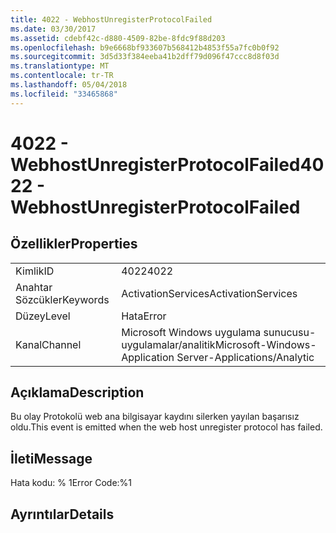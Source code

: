 ```yaml
---
title: 4022 - WebhostUnregisterProtocolFailed
ms.date: 03/30/2017
ms.assetid: cdebf42c-d880-4509-82be-8fdc9f88d203
ms.openlocfilehash: b9e6668bf933607b568412b4853f55a7fc0b0f92
ms.sourcegitcommit: 3d5d33f384eeba41b2dff79d096f47ccc8d8f03d
ms.translationtype: MT
ms.contentlocale: tr-TR
ms.lasthandoff: 05/04/2018
ms.locfileid: "33465868"
---
```

# <a name="4022---webhostunregisterprotocolfailed"></a><span data-ttu-id="460c8-102">4022 - WebhostUnregisterProtocolFailed</span><span class="sxs-lookup"><span data-stu-id="460c8-102">4022 - WebhostUnregisterProtocolFailed</span></span>
## <a name="properties"></a><span data-ttu-id="460c8-103">Özellikler</span><span class="sxs-lookup"><span data-stu-id="460c8-103">Properties</span></span>  
  
|||  
|-|-|  
|<span data-ttu-id="460c8-104">Kimlik</span><span class="sxs-lookup"><span data-stu-id="460c8-104">ID</span></span>|<span data-ttu-id="460c8-105">4022</span><span class="sxs-lookup"><span data-stu-id="460c8-105">4022</span></span>|  
|<span data-ttu-id="460c8-106">Anahtar Sözcükler</span><span class="sxs-lookup"><span data-stu-id="460c8-106">Keywords</span></span>|<span data-ttu-id="460c8-107">ActivationServices</span><span class="sxs-lookup"><span data-stu-id="460c8-107">ActivationServices</span></span>|  
|<span data-ttu-id="460c8-108">Düzey</span><span class="sxs-lookup"><span data-stu-id="460c8-108">Level</span></span>|<span data-ttu-id="460c8-109">Hata</span><span class="sxs-lookup"><span data-stu-id="460c8-109">Error</span></span>|  
|<span data-ttu-id="460c8-110">Kanal</span><span class="sxs-lookup"><span data-stu-id="460c8-110">Channel</span></span>|<span data-ttu-id="460c8-111">Microsoft Windows uygulama sunucusu-uygulamalar/analitik</span><span class="sxs-lookup"><span data-stu-id="460c8-111">Microsoft-Windows-Application Server-Applications/Analytic</span></span>|  
  
## <a name="description"></a><span data-ttu-id="460c8-112">Açıklama</span><span class="sxs-lookup"><span data-stu-id="460c8-112">Description</span></span>  
 <span data-ttu-id="460c8-113">Bu olay Protokolü web ana bilgisayar kaydını silerken yayılan başarısız oldu.</span><span class="sxs-lookup"><span data-stu-id="460c8-113">This event is emitted when the web host unregister protocol has failed.</span></span>  
  
## <a name="message"></a><span data-ttu-id="460c8-114">İleti</span><span class="sxs-lookup"><span data-stu-id="460c8-114">Message</span></span>  
 <span data-ttu-id="460c8-115">Hata kodu: % 1</span><span class="sxs-lookup"><span data-stu-id="460c8-115">Error Code:%1</span></span>  
  
## <a name="details"></a><span data-ttu-id="460c8-116">Ayrıntılar</span><span class="sxs-lookup"><span data-stu-id="460c8-116">Details</span></span>
